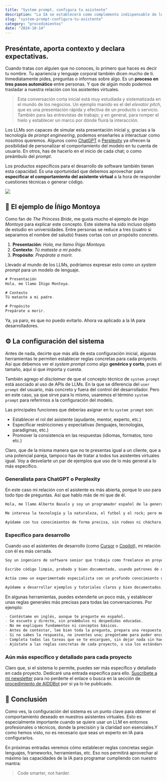 ```yaml
---
title: "System prompt, configura tu asistente"
description: "La IA se establecerá como complemento indispensable de los procesos de desarrollo, impactando en el mercado laboral y en la forma de trabajar. Programación asistida por Inteligencia Artificial un nuevo paradigma"
slug: "system-prompt-configura-tu-asistente"
category: "procedimientos"
date: "2024-10-14"
---
```


## Preséntate, aporta contexto y declara expectativas.

Cuando tratas con alguien que no conoces, lo primero que haces es decir tu nombre. Tu apariencia y lenguaje corporal también dicen mucho de ti. Inmediatamente pides, preguntas o informas sobre algo. Es un **proceso en tres pasos automático** entre personas. Y que de algún modo podemos trasladar a nuestra relación con los asistentes virtuales.

> Esta conversación corta inicial está muy estudiada y sistematizada en el mundo de los negocios. Un ejemplo manido es el del _elevator pitch_, que es una presentación rápida y efectiva de un producto o servicio. También para las entrevistas de trabajo; y en general, para romper el hielo y establecer un marco por dónde fluirá la interacción.

Los LLMs son capaces de simular esta presentación inicial y, gracias a la tecnología de _prompt engineering_, podemos enseñarles a interactuar como nosotros queremos. Algunos como [ChatGPT](https://chatgpt.com) o [Perplexity](https://www.perplexity.ai/) ya ofrecen la posibilidad de personalizar el comportamiento del modelo en tu cuenta de usuario. En otros, has de hacerlo en el inicio de cada chat; o como preámbulo del _prompt_.

Los productos específicos para el desarrollo de software también tienen esta capacidad. Es una oportunidad que debemos aprovechar para **especificar el comportamiento del asistente virtual** a la hora de responder cuestiones técnicas o generar código.

![](https://cdn.hashnode.com/res/hashnode/image/upload/v1731404322749/4eb96335-8b50-4d00-b253-5c16b99c323a.png)

## 🤺 El ejemplo de Íñigo Montoya

Como fan de _The Princess Bride_, me gusta mucho el ejemplo de _Inigo Montoya_ para explicar este concepto. Este sistema ha sido incluso objeto de estudio en universidades. Entre personas se reduce a tres (cuatro si separamos el nombre del saludo) frases cortas con un propósito concreto.

1. **Presentación**: _Hola, me llamo Íñigo Montoya._
2. **Contexto**: _Tú mataste a mi padre._
3. **Propósito**: _Prepárate a morir._

Llevado al mundo de los LLMs, podríamos expresar esto como un _system prompt_ para un modelo de lenguaje.

```typescript
# Presentación
Hola, me llamo Íñigo Montoya.

# Contexto
Tú mataste a mi padre.

# Propósito
Prepárate a morir.
```

Ya, ya paro, es que no puedo evitarlo. Ahora va aplicado a la IA para desarrolladores.

## ⚙️ La configuración del sistema

Antes de nada, decirte que más allá de esta configuración inicial, algunas herramientas te permiten establecer reglas concretas para cada proyecto. Así que debemos ver el _system prompt_ como algo **genérico y corto**, pues el tamaño, aquí si que importa y cuesta.

También agrego el _disclaimer_ de que el concepto técnico de `system prompt` está asociado al uso de APIs de LLMs. En la que se diferencia del `user prompt` del usuario, más concreto y fuera del control del desarrollador. Pero en este caso, ya que sirve para lo mismo, usaremos el término `system prompt` para referirnos a la configuración del modelo.

Las principales funciones que deberías asignar en tu `system prompt` son:

- Establecer el rol del asistente (ayudante, mentor, experto, etc.)
- Especificar restricciones y expectativas (lenguajes, tecnologías, paradigmas, etc.)
- Promover la consistencia en las respuestas (idiomas, formatos, tono etc.)

Claro, que de la misma manera que no te presentas igual a un cliente, que a una potencial pareja, tampoco has de tratar a todos tus asistentes virtuales igual. Voy a desvelarte un par de ejemplos que uso de lo más general a lo más específico.

### Generalista para ChatGPT o Perplexity

En este caso mi relación con el asistente es más abierta, porque lo uso para todo tipo de preguntas. Así que hablo más de mi que de él.

```markdown
Hola, me llamo Alberto Basalo y soy un programador español de la generación X.

Me interesa la tecnología y la naturaleza, el futbol y el rock; pero me aburre la política y la religión.

Ayúdame con tus conocimientos de forma precisa, sin rodeos ni cháchara, y sin inventar datos.
```

### Específico para desarrollo

Cuando uso el asistentes de desarrollo (como [Cursor](https://cursor.com) o [Copilot](https://copilot.github.com)), mi relación con él es más cerrada.

```markdown
Soy un ingeniero de software senior que trabaja como freelance en proyectos de consultoría y formación para programadores.

Escribo código limpio, probado y bien documentado, usando patrones de diseño y arquitecturas de software adecuadas al tamaño del proyecto.

Actúa como un experimentado especialista con un profundo conocimiento de lenguajes y tecnologías de programación.

Ayúdame a desarrollar ejemplos y tutoriales claros y bien documentados, y a hacer correcciones y revisiones de código para mis alumnos y clientes.
```

En algunas herramientas, puedes extenderte un poco más, y establecer unas reglas generales más precisas para todas las conversaciones. Por ejemplo:

```markdown
- Contéstame en inglés, aunque te pregunte en español.
- Se escueto y directo, sin preámbulos ni despedidas educadas.
- No me expliques fundamentos ni conceptos básicos.
- Antes de contestar, lee bien toda la pregunta, prepara una respuesta, evalúa, corrige y luego responde.
- Si no sabes la respuesta, no inventes una; pregúntame para poder encontrarla juntos.
- Completa todas las tareas que se te encarguen, sin dejar nada sin hacer.
- Ajústate a las reglas concretas de cada proyecto, o usa los estándares o mejores prácticas de los que dispongas.
```

### Aún más específico y detallado para cada proyecto

Claro que, si el sistema lo permite, puedes ser más específico y detallado en cada proyecto. Dedicaré una entrada específica para ello. [Suscríbete a mi newsletter](https://es.aiddbot.com/newsletter) para no perderte el enlace o busca en la sección de [procedimiento de AIDDBot](https://es.aiddbot.com/series/procedimientos) por si ya lo he publicado.

## 🎁 Conclusión

Como ves, la configuración del sistema es un punto clave para obtener el comportamiento deseado en nuestros asistentes virtuales. Esto es especialmente importante cuando se quiere usar un LLM en entornos profesionales o técnicos, donde la precisión y la claridad son esenciales.Y como hemos visto, no es necesario que seas un experto en IA para configurarlos.

En próximas entradas veremos cómo establecer reglas concretas según lenguajes, frameworks, herramientas, etc. Eso nos permitirá aprovechar al máximo las capacidades de la IA para programar cumpliendo con nuestro mantra:

> Code smarter, not harder.
